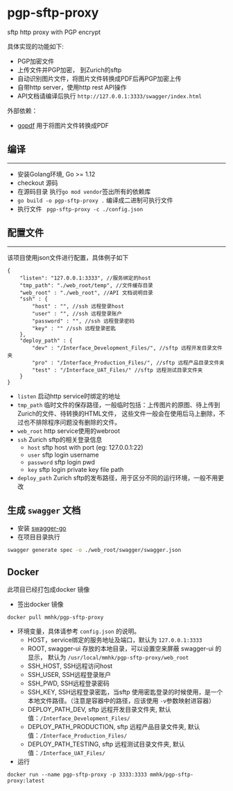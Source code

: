 # pgp-sftp-proxy
sftp http proxy with PGP encrypt


具体实现的功能如下:

- PGP加密文件
- 上传文件并PGP加密， 到Zurich的sftp
- 自动识别图片文件，将图片文件转换成PDF后再PGP加密上传
- 自带http server，使用http rest API操作
- API文档请编译后执行 `http://127.0.0.1:3333/swagger/index.html`

外部依赖：
- [gopdf](https://github.com/signintech/gopdf) 用于将图片文件转换成PDF

## 编译
----
- 安装Golang环境, Go >= 1.12
- checkout 源码
- 在源码目录 执行` go mod vendor `签出所有的依赖库
- ` go build -o pgp-sftp-proxy . ` 编译成二进制可执行文件
- 执行文件 ` pgp-sftp-proxy -c ./config.json`

## 配置文件
----
该项目使用json文件进行配置，具体例子如下

```JS
{
    "listen": "127.0.0.1:3333", //服务绑定的host
    "tmp_path": "./web_root/temp", //文件缓存目录
	"web_root" : "./web_root", //API 文档说明目录
	"ssh" : {
		"host" : "", //ssh 远程登录host
		"user" : "", //ssh 远程登录账户
		"password" : "", //ssh 远程登录密码
		"key" : "" //ssh 远程登录密匙
	},
	"deploy_path" : {
		"dev" : "/Interface_Development_Files/", //sftp 远程开发目录文件夹
		"pro" : "/Interface_Production_Files/", //sftp 远程产品目录文件夹
		"test" : "/Interface_UAT_Files/" //sftp 远程测试目录文件夹
	}
}
```

- `listen` 启动http service时绑定的地址
- `tmp_path` 临时文件的保存路径，一般临时包括：上传图片的原图、待上传到Zurich的文件、待转换的HTML文件，
  这些文件一般会在使用后马上删除，不过也不排除程序问题没有删除的文件。
- `web_root` http service使用的webroot
- `ssh` Zurich sftp的相关登录信息
   - `host` sftp host with port (eg: 127.0.0.1:22)
   - `user` sftp login username
   - `password` sftp login pwd
   - `key` sftp login private key file path
- `deploy_path`  Zurich sftp的发布路径，用于区分不同的运行环境，一般不用更改


## 生成 `swagger` 文档

- 安装 [swagger-go](https://github.com/go-swagger/go-swagger)
- 在项目目录执行
```bash
swagger generate spec -o ./web_root/swagger/swagger.json
```

## Docker

此项目已经打包成docker 镜像

- 签出docker 镜像
```
docker pull mmhk/pgp-sftp-proxy
```
- 环境变量，具体请参考 `config.json` 的说明。
  - HOST，service绑定的服务地址及端口，默认为 `127.0.0.1:3333`
  - ROOT, swagger-ui 存放的本地目录，可以设置空来屏蔽 swagger-ui 的显示， 默认为 `/usr/local/mmhk/pgp-sftp-proxy/web_root`
  - SSH_HOST, SSH远程访问host
  - SSH_USER, SSH远程登录账户
  - SSH_PWD, SSH远程登录密码
  - SSH_KEY, SSH远程登录密匙，当sftp 使用密匙登录的时候使用，是一个本地文件路径。（注意是容器中的路径，应该使用 `-v`参数映射进容器）
  - DEPLOY_PATH_DEV, sftp 远程开发目录文件夹, 默认值：`/Interface_Development_Files/`
  - DEPLOY_PATH_PRODUCTION, sftp 远程产品目录文件夹, 默认值：`/Interface_Production_Files/`
  - DEPLOY_PATH_TESTING, sftp 远程测试目录文件夹, 默认值：`/Interface_UAT_Files/`
- 运行
```
docker run --name pgp-sftp-proxy -p 3333:3333 mmhk/pgp-sftp-proxy:latest
```
